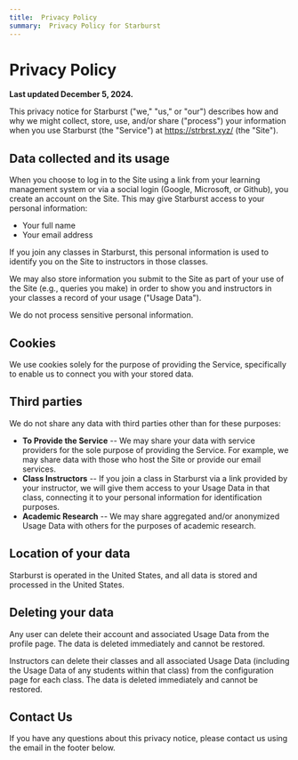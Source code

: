 ```yaml
---
title:  Privacy Policy
summary:  Privacy Policy for Starburst
---
```


# Privacy Policy

**Last updated December 5, 2024.**

This privacy notice for Starburst ("we," "us," or "our") describes how and why we might collect, store, use, and/or share ("process") your information when you use Starburst (the "Service") at https://strbrst.xyz/ (the "Site").


## Data collected and its usage

When you choose to log in to the Site using a link from your learning management system or via a social login (Google, Microsoft, or Github), you create an account on the Site.
This may give Starburst access to your personal information:

 * Your full name
 * Your email address

If you join any classes in Starburst, this personal information is used to identify you on the Site to instructors in those classes.

We may also store information you submit to the Site as part of your use of the Site (e.g., queries you make) in order to show you and instructors in your classes a record of your usage ("Usage Data").

We do not process sensitive personal information.


## Cookies

We use cookies solely for the purpose of providing the Service, specifically to enable us to connect you with your stored data.


## Third parties

We do not share any data with third parties other than for these purposes:

 * **To Provide the Service** -- We may share your data with service providers for the sole purpose of providing the Service.  For example, we may share data with those who host the Site or provide our email services.
 * **Class Instructors** -- If you join a class in Starburst via a link provided by your instructor, we will give them access to your Usage Data in that class, connecting it to your personal information for identification purposes.
 * **Academic Research** -- We may share aggregated and/or anonymized Usage Data with others for the purposes of academic research.


## Location of your data

Starburst is operated in the United States, and all data is stored and processed in the United States.


## Deleting your data

Any user can delete their account and associated Usage Data from the profile page.  The data is deleted immediately and cannot be restored.

Instructors can delete their classes and all associated Usage Data (including the Usage Data of any students within that class) from the configuration page for each class.  The data is deleted immediately and cannot be restored.


## Contact Us

If you have any questions about this privacy notice, please contact us using the email in the footer below.

